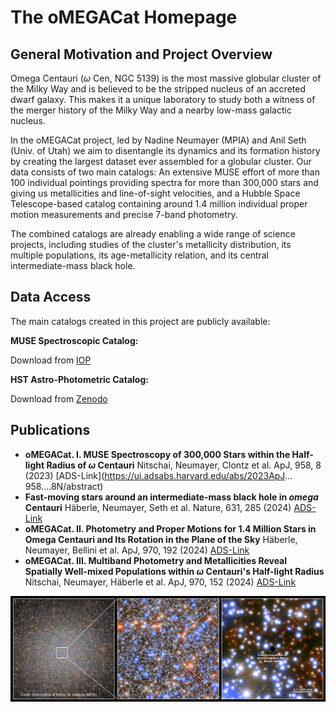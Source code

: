 # The oMEGACat Homepage

## General Motivation and Project Overview

Omega Centauri ($\omega$ Cen, NGC 5139)	is the most massive globular cluster of	the Milky Way and is believed to be the stripped nucleus of an accreted dwarf galaxy. This makes it a unique laboratory to study both a witness of the merger history of the Milky Way	and a nearby low-mass galactic nucleus.

In the oMEGACat	project, led by	Nadine Neumayer	(MPIA) and Anil	Seth (Univ. of Utah) we	aim to disentangle its dynamics and its formation history by creating the largest	dataset	ever assembled for a globular cluster. Our data consists of two main catalogs: An extensive MUSE effort of more than 100 individual pointings providing spectra for more than 300,000 stars and giving us metallicities and line-of-sight velocities, and a Hubble Space Telescope-based catalog containing around 1.4 million individual proper motion measurements and precise 7-band	photometry.

The combined catalogs are already enabling a wide range of science projects, including	studies	of the cluster's metallicity distribution, its multiple populations, its age-metallicity relation, and its central intermediate-mass black hole.

## Data Access
The main catalogs created in this project are publicly available:

**MUSE Spectroscopic Catalog:**

Download from [IOP](https://iopscience.iop.org/article/10.3847/1538-4357/acf5db#apjacf5dbt3)

**HST Astro-Photometric Catalog:**

Download from [Zenodo](https://zenodo.org/doi/10.5281/zenodo.11104045)

## Publications

* **oMEGACat. I. MUSE Spectroscopy of 300,000 Stars within the Half-light Radius of $\omega$ Centauri** Nitschai, Neumayer, Clontz et al. ApJ, 958, 8 (2023) [ADS-Link](https://ui.adsabs.harvard.edu/abs/2023ApJ...
958....8N/abstract)
* **Fast-moving stars around an intermediate-mass black hole in $omega$ Centauri** Häberle, Neumayer, Seth et al. Nature, 631, 285 (2024) [ADS-Link](https://ui.adsabs.harvard.edu/abs/2024Natur.631..285H/abstract)
* **oMEGACat. II. Photometry and Proper Motions for 1.4 Million Stars in Omega Centauri and Its Rotation in the Plane of the Sky** Häberle, Neumayer, Bellini et al. ApJ, 970, 192 (2024)  [ADS-Link](https://ui.adsabs.harvard.edu/abs/2024ApJ...970..192H/abstract)
* **oMEGACat. III. Multiband Photometry and Metallicities Reveal Spatially Well-mixed Populations within $\omega$ Centauri's Half-light Radius** Nitschai, Neumayer, Häberle et al. ApJ, 970, 152 (2024)  [ADS-Link](https://ui.adsabs.harvard.edu/abs/2024ApJ...970..152N/abstract)

![A three panel zoom into the center of Omega Centauri](./pictures/haeberle_2024_all_3_panels_en_150dpi.png)
